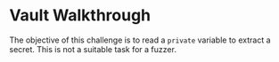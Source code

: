 # Vault Walkthrough
The objective of this challenge is to read a `private` variable to extract a secret. This is not a suitable task for a fuzzer. 